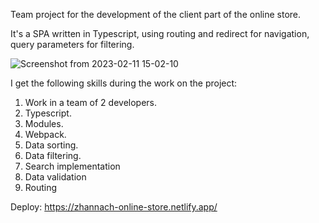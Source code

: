 Team project for the development of the client part of the online store.

It's a SPA written in Typescript, using routing and redirect for navigation, query parameters for filtering.

![Screenshot from 2023-02-11 15-02-10](https://user-images.githubusercontent.com/87633082/218260026-b98cdd7f-8ace-4ea7-acea-4032b7646986.png)

I get the following skills during the work on the project:
1. Work in a team of 2 developers.
2. Typescript.
3. Modules.
4. Webpack.
5. Data sorting.
6. Data filtering.
7. Search implementation
8. Data validation
9. Routing

Deploy: https://zhannach-online-store.netlify.app/
